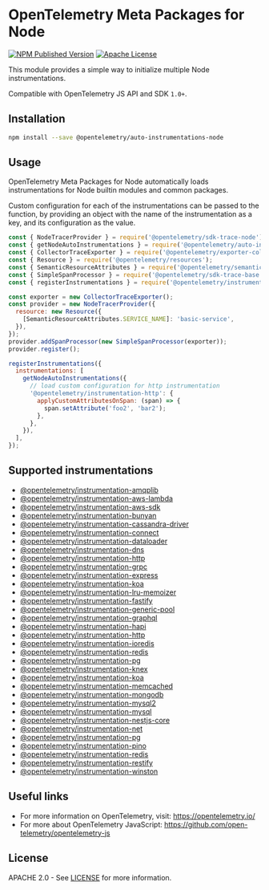 # OpenTelemetry Meta Packages for Node

[![NPM Published Version][npm-img]][npm-url]
[![Apache License][license-image]][license-url]

This module provides a simple way to initialize multiple Node instrumentations.

Compatible with OpenTelemetry JS API and SDK `1.0+`.

## Installation

```bash
npm install --save @opentelemetry/auto-instrumentations-node
```

## Usage

OpenTelemetry Meta Packages for Node automatically loads instrumentations for Node builtin modules and common packages.

Custom configuration for each of the instrumentations can be passed to the function, by providing an object with the name of the instrumentation as a key, and its configuration as the value.

```javascript
const { NodeTracerProvider } = require('@opentelemetry/sdk-trace-node');
const { getNodeAutoInstrumentations } = require('@opentelemetry/auto-instrumentations-node');
const { CollectorTraceExporter } = require('@opentelemetry/exporter-collector');
const { Resource } = require('@opentelemetry/resources');
const { SemanticResourceAttributes } = require('@opentelemetry/semantic-conventions');
const { SimpleSpanProcessor } = require('@opentelemetry/sdk-trace-base');
const { registerInstrumentations } = require('@opentelemetry/instrumentation');

const exporter = new CollectorTraceExporter();
const provider = new NodeTracerProvider({
  resource: new Resource({
    [SemanticResourceAttributes.SERVICE_NAME]: 'basic-service',
  }),
});
provider.addSpanProcessor(new SimpleSpanProcessor(exporter));
provider.register();

registerInstrumentations({
  instrumentations: [
    getNodeAutoInstrumentations({
      // load custom configuration for http instrumentation
      '@opentelemetry/instrumentation-http': {
        applyCustomAttributesOnSpan: (span) => {
          span.setAttribute('foo2', 'bar2');
        },
      },
    }),
  ],
});

```

## Supported instrumentations

- [@opentelemetry/instrumentation-amqplib](https://github.com/open-telemetry/opentelemetry-js-contrib/tree/main/plugins/node/instrumentation-amqplib)
- [@opentelemetry/instrumentation-aws-lambda](https://github.com/open-telemetry/opentelemetry-js-contrib/tree/main/plugins/node/opentelemetry-instrumentation-aws-lambda)
- [@opentelemetry/instrumentation-aws-sdk](https://github.com/open-telemetry/opentelemetry-js-contrib/tree/main/plugins/node/opentelemetry-instrumentation-aws-sdk)
- [@opentelemetry/instrumentation-bunyan](https://github.com/open-telemetry/opentelemetry-js-contrib/tree/main/plugins/node/opentelemetry-instrumentation-bunyan)
- [@opentelemetry/instrumentation-cassandra-driver](https://github.com/open-telemetry/opentelemetry-js-contrib/tree/main/plugins/node/opentelemetry-instrumentation-cassandra)
- [@opentelemetry/instrumentation-connect](https://github.com/open-telemetry/opentelemetry-js-contrib/tree/main/plugins/node/opentelemetry-instrumentation-connect)
- [@opentelemetry/instrumentation-dataloader](https://github.com/open-telemetry/opentelemetry-js-contrib/tree/main/plugins/node/instrumentation-dataloader)
- [@opentelemetry/instrumentation-dns](https://github.com/open-telemetry/opentelemetry-js-contrib/tree/main/plugins/node/opentelemetry-instrumentation-dns)
- [@opentelemetry/instrumentation-http](https://github.com/open-telemetry/opentelemetry-js/tree/main/experimental/packages/opentelemetry-instrumentation-http)
- [@opentelemetry/instrumentation-grpc](https://github.com/open-telemetry/opentelemetry-js/tree/main/experimental/packages/opentelemetry-instrumentation-grpc)
- [@opentelemetry/instrumentation-express](https://github.com/open-telemetry/opentelemetry-js-contrib/tree/main/plugins/node/opentelemetry-instrumentation-express)
- [@opentelemetry/instrumentation-koa](https://github.com/open-telemetry/opentelemetry-js-contrib/tree/main/plugins/node/opentelemetry-instrumentation-koa)
- [@opentelemetry/instrumentation-lru-memoizer](https://github.com/open-telemetry/opentelemetry-js-contrib/tree/main/plugins/node/instrumentation-lru-memoizer)
- [@opentelemetry/instrumentation-fastify](https://github.com/open-telemetry/opentelemetry-js-contrib/tree/main/plugins/node/opentelemetry-instrumentation-fastify)
- [@opentelemetry/instrumentation-generic-pool](https://github.com/open-telemetry/opentelemetry-js-contrib/tree/main/plugins/node/opentelemetry-instrumentation-generic-pool)
- [@opentelemetry/instrumentation-graphql](https://github.com/open-telemetry/opentelemetry-js-contrib/tree/main/plugins/node/opentelemetry-instrumentation-graphql)
- [@opentelemetry/instrumentation-hapi](https://github.com/open-telemetry/opentelemetry-js-contrib/tree/main/plugins/node/opentelemetry-instrumentation-hapi)
- [@opentelemetry/instrumentation-http](https://github.com/open-telemetry/opentelemetry-js/tree/main/packages/opentelemetry-instrumentation-http)
- [@opentelemetry/instrumentation-ioredis](https://github.com/open-telemetry/opentelemetry-js-contrib/tree/main/plugins/node/opentelemetry-instrumentation-ioredis)
- [@opentelemetry/instrumentation-redis](https://github.com/open-telemetry/opentelemetry-js-contrib/tree/main/plugins/node/opentelemetry-instrumentation-redis)
- [@opentelemetry/instrumentation-pg](https://github.com/open-telemetry/opentelemetry-js-contrib/tree/main/plugins/node/opentelemetry-instrumentation-pg)
- [@opentelemetry/instrumentation-knex](https://github.com/open-telemetry/opentelemetry-js-contrib/tree/main/plugins/node/opentelemetry-instrumentation-knex)
- [@opentelemetry/instrumentation-koa](https://github.com/open-telemetry/opentelemetry-js-contrib/tree/main/plugins/node/opentelemetry-instrumentation-koa)
- [@opentelemetry/instrumentation-memcached](https://github.com/open-telemetry/opentelemetry-js-contrib/tree/main/plugins/node/opentelemetry-instrumentation-memcached)
- [@opentelemetry/instrumentation-mongodb](https://github.com/open-telemetry/opentelemetry-js-contrib/tree/main/plugins/node/opentelemetry-instrumentation-mongodb)
- [@opentelemetry/instrumentation-mysql2](https://github.com/open-telemetry/opentelemetry-js-contrib/tree/main/plugins/node/opentelemetry-instrumentation-mysql2)
- [@opentelemetry/instrumentation-mysql](https://github.com/open-telemetry/opentelemetry-js-contrib/tree/main/plugins/node/opentelemetry-instrumentation-mysql)
- [@opentelemetry/instrumentation-nestjs-core](https://github.com/open-telemetry/opentelemetry-js-contrib/tree/main/plugins/node/opentelemetry-instrumentation-nestjs-core)
- [@opentelemetry/instrumentation-net](https://github.com/open-telemetry/opentelemetry-js-contrib/tree/main/plugins/node/opentelemetry-instrumentation-net)
- [@opentelemetry/instrumentation-pg](https://github.com/open-telemetry/opentelemetry-js-contrib/tree/main/plugins/node/opentelemetry-instrumentation-pg)
- [@opentelemetry/instrumentation-pino](https://github.com/open-telemetry/opentelemetry-js-contrib/tree/main/plugins/node/opentelemetry-instrumentation-pino)
- [@opentelemetry/instrumentation-redis](https://github.com/open-telemetry/opentelemetry-js-contrib/tree/main/plugins/node/opentelemetry-instrumentation-redis)
- [@opentelemetry/instrumentation-restify](https://github.com/open-telemetry/opentelemetry-js-contrib/tree/main/plugins/node/opentelemetry-instrumentation-restify)
- [@opentelemetry/instrumentation-winston](https://github.com/open-telemetry/opentelemetry-js-contrib/tree/main/plugins/node/opentelemetry-instrumentation-winston)

## Useful links

- For more information on OpenTelemetry, visit: <https://opentelemetry.io/>
- For more about OpenTelemetry JavaScript: <https://github.com/open-telemetry/opentelemetry-js>

## License

APACHE 2.0 - See [LICENSE][license-url] for more information.

[license-url]: https://github.com/open-telemetry/opentelemetry-js-contrib/blob/main/LICENSE
[license-image]: https://img.shields.io/badge/license-Apache_2.0-green.svg?style=flat
[npm-url]: https://www.npmjs.com/package/@opentelemetry/auto-instrumentations-node
[npm-img]: https://badge.fury.io/js/%40opentelemetry%2Fauto-instrumentations-node.svg
